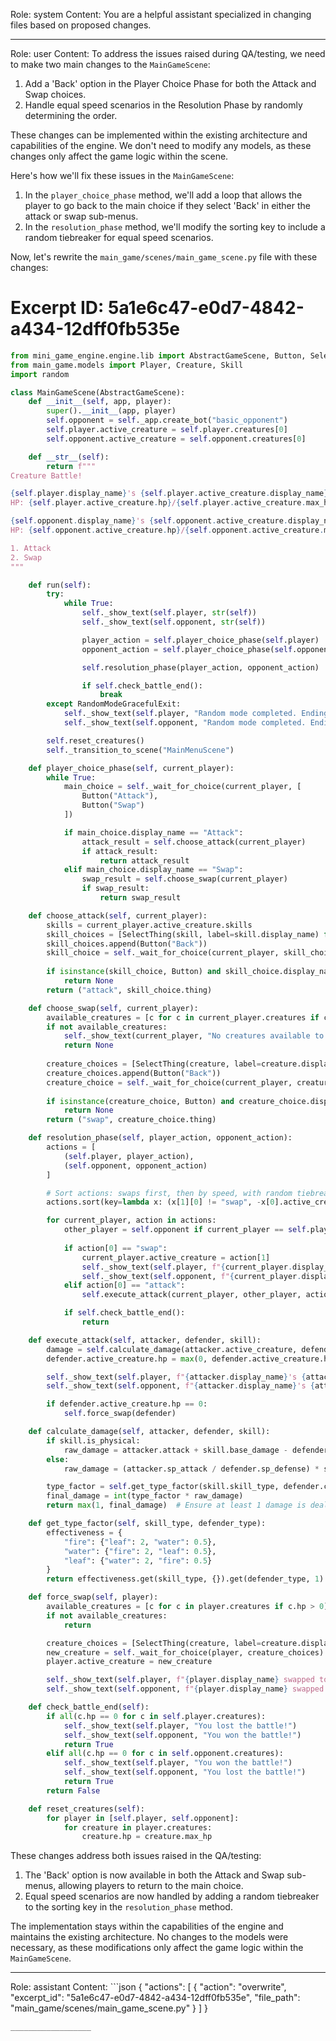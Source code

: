 Role: system
Content: You are a helpful assistant specialized in changing files based on proposed changes.
__________________
Role: user
Content: To address the issues raised during QA/testing, we need to make two main changes to the `MainGameScene`:

1. Add a 'Back' option in the Player Choice Phase for both the Attack and Swap choices.
2. Handle equal speed scenarios in the Resolution Phase by randomly determining the order.

These changes can be implemented within the existing architecture and capabilities of the engine. We don't need to modify any models, as these changes only affect the game logic within the scene.

Here's how we'll fix these issues in the `MainGameScene`:

1. In the `player_choice_phase` method, we'll add a loop that allows the player to go back to the main choice if they select 'Back' in either the attack or swap sub-menus.
2. In the `resolution_phase` method, we'll modify the sorting key to include a random tiebreaker for equal speed scenarios.

Now, let's rewrite the `main_game/scenes/main_game_scene.py` file with these changes:

# Excerpt ID: 5a1e6c47-e0d7-4842-a434-12dff0fb535e
```python main_game/scenes/main_game_scene.py
from mini_game_engine.engine.lib import AbstractGameScene, Button, SelectThing, RandomModeGracefulExit
from main_game.models import Player, Creature, Skill
import random

class MainGameScene(AbstractGameScene):
    def __init__(self, app, player):
        super().__init__(app, player)
        self.opponent = self._app.create_bot("basic_opponent")
        self.player.active_creature = self.player.creatures[0]
        self.opponent.active_creature = self.opponent.creatures[0]

    def __str__(self):
        return f"""
Creature Battle!

{self.player.display_name}'s {self.player.active_creature.display_name}:
HP: {self.player.active_creature.hp}/{self.player.active_creature.max_hp}

{self.opponent.display_name}'s {self.opponent.active_creature.display_name}:
HP: {self.opponent.active_creature.hp}/{self.opponent.active_creature.max_hp}

1. Attack
2. Swap
"""

    def run(self):
        try:
            while True:
                self._show_text(self.player, str(self))
                self._show_text(self.opponent, str(self))

                player_action = self.player_choice_phase(self.player)
                opponent_action = self.player_choice_phase(self.opponent)

                self.resolution_phase(player_action, opponent_action)

                if self.check_battle_end():
                    break
        except RandomModeGracefulExit:
            self._show_text(self.player, "Random mode completed. Ending the game.")
            self._show_text(self.opponent, "Random mode completed. Ending the game.")

        self.reset_creatures()
        self._transition_to_scene("MainMenuScene")

    def player_choice_phase(self, current_player):
        while True:
            main_choice = self._wait_for_choice(current_player, [
                Button("Attack"),
                Button("Swap")
            ])

            if main_choice.display_name == "Attack":
                attack_result = self.choose_attack(current_player)
                if attack_result:
                    return attack_result
            elif main_choice.display_name == "Swap":
                swap_result = self.choose_swap(current_player)
                if swap_result:
                    return swap_result

    def choose_attack(self, current_player):
        skills = current_player.active_creature.skills
        skill_choices = [SelectThing(skill, label=skill.display_name) for skill in skills]
        skill_choices.append(Button("Back"))
        skill_choice = self._wait_for_choice(current_player, skill_choices)
        
        if isinstance(skill_choice, Button) and skill_choice.display_name == "Back":
            return None
        return ("attack", skill_choice.thing)

    def choose_swap(self, current_player):
        available_creatures = [c for c in current_player.creatures if c.hp > 0 and c != current_player.active_creature]
        if not available_creatures:
            self._show_text(current_player, "No creatures available to swap.")
            return None
        
        creature_choices = [SelectThing(creature, label=creature.display_name) for creature in available_creatures]
        creature_choices.append(Button("Back"))
        creature_choice = self._wait_for_choice(current_player, creature_choices)
        
        if isinstance(creature_choice, Button) and creature_choice.display_name == "Back":
            return None
        return ("swap", creature_choice.thing)

    def resolution_phase(self, player_action, opponent_action):
        actions = [
            (self.player, player_action),
            (self.opponent, opponent_action)
        ]

        # Sort actions: swaps first, then by speed, with random tiebreaker for equal speeds
        actions.sort(key=lambda x: (x[1][0] != "swap", -x[0].active_creature.speed, random.random()))

        for current_player, action in actions:
            other_player = self.opponent if current_player == self.player else self.player
            
            if action[0] == "swap":
                current_player.active_creature = action[1]
                self._show_text(self.player, f"{current_player.display_name} swapped to {action[1].display_name}!")
                self._show_text(self.opponent, f"{current_player.display_name} swapped to {action[1].display_name}!")
            elif action[0] == "attack":
                self.execute_attack(current_player, other_player, action[1])

            if self.check_battle_end():
                return

    def execute_attack(self, attacker, defender, skill):
        damage = self.calculate_damage(attacker.active_creature, defender.active_creature, skill)
        defender.active_creature.hp = max(0, defender.active_creature.hp - damage)

        self._show_text(self.player, f"{attacker.display_name}'s {attacker.active_creature.display_name} used {skill.display_name} and dealt {damage} damage!")
        self._show_text(self.opponent, f"{attacker.display_name}'s {attacker.active_creature.display_name} used {skill.display_name} and dealt {damage} damage!")

        if defender.active_creature.hp == 0:
            self.force_swap(defender)

    def calculate_damage(self, attacker, defender, skill):
        if skill.is_physical:
            raw_damage = attacker.attack + skill.base_damage - defender.defense
        else:
            raw_damage = (attacker.sp_attack / defender.sp_defense) * skill.base_damage

        type_factor = self.get_type_factor(skill.skill_type, defender.creature_type)
        final_damage = int(type_factor * raw_damage)
        return max(1, final_damage)  # Ensure at least 1 damage is dealt

    def get_type_factor(self, skill_type, defender_type):
        effectiveness = {
            "fire": {"leaf": 2, "water": 0.5},
            "water": {"fire": 2, "leaf": 0.5},
            "leaf": {"water": 2, "fire": 0.5}
        }
        return effectiveness.get(skill_type, {}).get(defender_type, 1)

    def force_swap(self, player):
        available_creatures = [c for c in player.creatures if c.hp > 0]
        if not available_creatures:
            return

        creature_choices = [SelectThing(creature, label=creature.display_name) for creature in available_creatures]
        new_creature = self._wait_for_choice(player, creature_choices).thing
        player.active_creature = new_creature

        self._show_text(self.player, f"{player.display_name} swapped to {new_creature.display_name}!")
        self._show_text(self.opponent, f"{player.display_name} swapped to {new_creature.display_name}!")

    def check_battle_end(self):
        if all(c.hp == 0 for c in self.player.creatures):
            self._show_text(self.player, "You lost the battle!")
            self._show_text(self.opponent, "You won the battle!")
            return True
        elif all(c.hp == 0 for c in self.opponent.creatures):
            self._show_text(self.player, "You won the battle!")
            self._show_text(self.opponent, "You lost the battle!")
            return True
        return False

    def reset_creatures(self):
        for player in [self.player, self.opponent]:
            for creature in player.creatures:
                creature.hp = creature.max_hp
```

These changes address both issues raised in the QA/testing:

1. The 'Back' option is now available in both the Attack and Swap sub-menus, allowing players to return to the main choice.
2. Equal speed scenarios are now handled by adding a random tiebreaker to the sorting key in the `resolution_phase` method.

The implementation stays within the capabilities of the engine and maintains the existing architecture. No changes to the models were necessary, as these modifications only affect the game logic within the `MainGameScene`.
__________________
Role: assistant
Content: ```json
{
  "actions": [
    {
      "action": "overwrite",
      "excerpt_id": "5a1e6c47-e0d7-4842-a434-12dff0fb535e",
      "file_path": "main_game/scenes/main_game_scene.py"
    }
  ]
}
```
__________________
